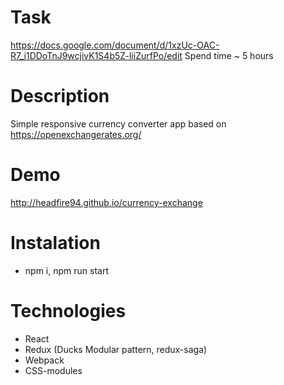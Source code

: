 # Task 
https://docs.google.com/document/d/1xzUc-OAC-R7_i1DDoTnJ9wcjivK1S4b5Z-liiZurfPo/edit
Spend time ~ 5 hours
# Description
Simple responsive currency converter app based on https://openexchangerates.org/
# Demo
http://headfire94.github.io/currency-exchange
# Instalation
* npm i, npm run start
# Technologies
* React
* Redux (Ducks Modular pattern, redux-saga)
* Webpack
* CSS-modules